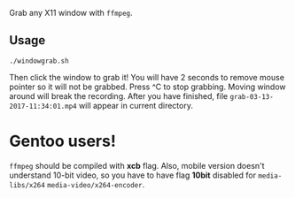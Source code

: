 Grab any X11 window with `ffmpeg`.

Usage
-----

    ./windowgrab.sh

Then click the window to grab it! You will have 2 seconds to remove
mouse pointer so it will not be grabbed.  Press ^C to stop
grabbing. Moving window around will break the recording.  After you
have finished, file `grab-03-13-2017-11:34:01.mp4` will appear in
current directory.

# Gentoo users!
`ffmpeg` should be compiled with **xcb** flag. Also, mobile version
doesn't understand 10-bit video, so you have to have flag **10bit**
disabled for `media-libs/x264` `media-video/x264-encoder`.
